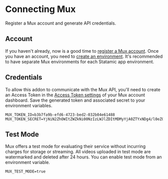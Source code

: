 # Connecting Mux

Register a Mux account and generate API credentials.

## Account

If you haven't already, now is a good time to [register a Mux account](https://dashboard.mux.com/signup).
Once you have an account, you need to [create an environment](https://dashboard.mux.com/environments).
It's recommended to have separate Mux environments for each Statamic app environment.

## Credentials

To allow this addon to communicate with the Mux API, you'll need to create an Access Token in the
[Access Token settings](https://dashboard.mux.com/settings/access-tokens) of your Mux account dashboard.
Save the generated token and associated secret to your environment variables.

```env
MUX_TOKEN_ID=b3b7fa9b-efd6-4723-bed2-032b04e61488
MUX_TOKEN_SECRET=YjNiN2ZhOWItZWZkNi00NzIzLWJlZDItMDMyYjA0ZTYxNDg4/l0eZQPmr1S+z+bftAX3Sq
```

## Test Mode

Mux offers a test mode for evaluating their service without incurring charges for storage or streaming.
All videos uploaded in test mode are watermarked and deleted after 24 hours. You can enable test mode
from an environment variable.

```env
MUX_TEST_MODE=true
```
